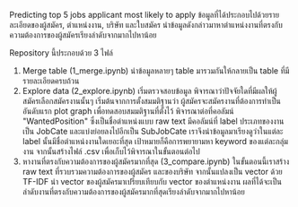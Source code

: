 Predicting top 5 jobs applicant most likely to apply
ข้อมูลที่ได้ประกอบไปด้วยรายละเอียดของผู้สมัคร, ตำแหน่งงาน, บริษัท และใบสมัคร
นำข้อมูลดังกล่าวมาหาตำแหน่งงานที่ตรงกับความต้องการของผู้สมัครเรียงลำดับจากมากไปหาน้อย

Repository นี้ประกอบด้วย 3 ไฟล์
1. Merge table (1_merge.ipynb)
นำข้อมูลหลายๆ table มารวมกันให้กลายเป็น table ที่มีรายละเอียดครบถ้วน
2. Explore data (2_explore.ipynb) 
เริ่มตรวจสอบข้อมูล พิจารณาว่าปัจจัยใดที่มีผลให้ผู้สมัครเลือกสมัครงานนั้นๆ เริ่มต้นจากการตั้งสมมติฐานว่า ผู้สมัครจะสมัครงานที่ต้องการทำเป็นอันดับแรก plot graph เพื่อทดสอบสมมติฐานที่ตั้งไว้
พิจารณาต่อที่คอลัมน์ "WantedPosition" ซึ่งเป็นชื่อตำแหน่งแบบ raw text มีคอลัมน์ที่ label ประเภทของงานเป็น JobCate และแบ่งย่อยลงไปอีกเป็น SubJobCate เราจึงนำข้อมูลมาเรียงดูว่าในแต่ละ label นั้นมีชื่อตำแหน่งงานใดเยอะที่สุด เป้าหมายก็คือการพยายามหา keyword ของแต่ละกลุ่มงาน จากนั้นสร้างไฟล์ .csv เพื่อเก็บไว้พิจารณาในขั้นตอนต่อไป
3. หางานที่ตรงกับความต้องการของผู้สมัครมากที่สุด (3_compare.ipynb)
ในขั้นตอนนี้เราสร้าง raw text ที่รวบรวมความต้องการของผู้สมัคร และของบริษัท จากนั้นแปลงเป็น vector ด้วย TF-IDF นำ vector ของผู้สมัครมาเปรียบเทียบกับ vector ของตำแหน่งงาน ผลที่ได้จะเป็นลำดับงานที่ตรงกับความต้องการของผู้สมัครมากที่สุดเรียงลำดับจากมากไปหาน้อย
